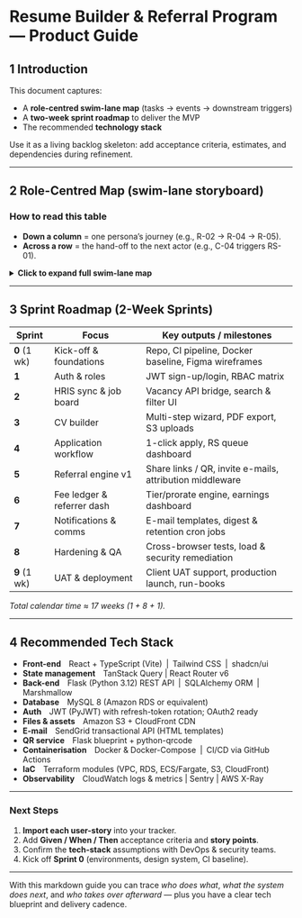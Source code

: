  
# Resume Builder & Referral Program — Product Guide

## 1  Introduction

This document captures:

* A **role-centred swim-lane map** (tasks → events → downstream triggers)
* A **two-week sprint roadmap** to deliver the MVP
* The recommended **technology stack**

Use it as a living backlog skeleton: add acceptance criteria, estimates, and dependencies during refinement.

---

## 2  Role-Centred Map (swim-lane storyboard)

### How to read this table

* **Down a column** = one persona’s journey (e.g., R-02 → R-04 → R-05).
* **Across a row** = the hand-off to the next actor (e.g., C-04 triggers RS-01).

<details>
<summary><strong>Click to expand full swim-lane map</strong></summary>

### 2.1  Referrer (“I bring people in”)

| #        | Referrer user-story (As a Referrer …)                                   | System event it causes →          | Who / What is triggered                          |
| -------- | ----------------------------------------------------------------------- | --------------------------------- | ------------------------------------------------ |
| **R-01** | …I **register** (or convert) so I can earn fees.                        | Referrer profile created          | Enables **C-01** (Candidate can credit referrer) |
| **R-02** | …I **generate a share link / QR** for a vacancy or for the portal home. | Unique token saved                | Powers **C-02** (Candidate arriving via link)    |
| **R-03** | …I **e-mail an invite** so my contact gets a tracked URL.               | Tracked invite e-mail sent        | Also powers **C-02**                             |
| **R-04** | …I **monitor every referral’s status** on my dashboard.                 | Reads application-status stream ← | Fed by **RS-05**                                 |
| **R-05** | …I **see my earnings ledger** so I know when I’ll be paid.              | Reads fee-ledger updates ←        | Fed by **SYS-03** & **FIN-02**                   |

---

### 2.2  Candidate (“I apply for a job”)

| #        | Candidate user-story (As a Candidate …)                           | Trigger ←      | System event it causes →                 | Who / What is triggered |
| -------- | ----------------------------------------------------------------- | -------------- | ---------------------------------------- | ----------------------- |
| **C-01** | …I **sign up** (direct or via referral) so I can build a profile. | Visitor action | Candidate record (+ `referrer_id`) saved | Enables **R-04**        |
| **C-02** | …I **land via ref link / QR** so credit goes to my referrer.      | R-02 / R-03    | Same as C-01                             | —                       |
| **C-03** | …I **complete the CV wizard** for an auto-formatted résumé.       | —              | CV stored & PDF rendered                 | Ready for **C-04**      |
| **C-04** | …I **apply to an open vacancy** with one click.                   | C-03           | Application row created                  | Triggers **RS-01**      |
| **C-05** | …I **track my application status** in a dashboard.                | Reads stream ← | Updated by **RS-05**                     | —                       |
| **C-06** | …I **receive e-mails on status changes** so I stay informed.      | E-mail job ←   | Sent by **SYS-02**                       | —                       |

---

### 2.3  Resource Specialist (RS) (“I screen & endorse”)

| #         | RS user-story (As an RS …)                                       | Trigger ← | System event it causes →      | Who / What is triggered              |
| --------- | ---------------------------------------------------------------- | --------- | ----------------------------- | ------------------------------------ |
| **RS-01** | …I **get a notification** when a new application arrives.        | C-04      | Alert displayed / e-mail sent | Enables RS to act                    |
| **RS-02** | …I **open and review the CV** in the portal.                     | RS-01     | —                             | —                                    |
| **RS-03** | …I **record interview notes & provisional status**.              | RS-02     | Status = “Interviewed”        | Visible to **C-05**, **R-04**        |
| **RS-04** | …I **endorse the candidate** to the DO Team Leader.              | RS-03     | Endorsement object created    | Triggers **TL-01**                   |
| **RS-05** | …I **update final status** (Hired / Rejected) after TL feedback. | TL-02     | Status change saved           | Feeds **C-05**, **R-04**, **SYS-01** |

---

### 2.4  DO Team Leader (TL) (“I give business sign-off”)

| #         | TL user-story (As a TL …)                                                | Trigger ← | System event it causes → | Who / What is triggered |
| --------- | ------------------------------------------------------------------------ | --------- | ------------------------ | ----------------------- |
| **TL-01** | …I **receive an e-mail link** to approve / reject an endorsed candidate. | RS-04     | —                        | —                       |
| **TL-02** | …I **approve / reject** with one click so the RS can proceed.            | TL-01     | TL decision saved        | Drives **RS-05**        |

*If your org skips the TL step, fold TL-01/02 into RS-05.*

---

### 2.5  System (timed & automatic jobs)

| #          | System job                                                        | Trigger | Effect →                                           | Who / What is triggered         |
| ---------- | ----------------------------------------------------------------- | ------- | -------------------------------------------------- | ------------------------------- |
| **SYS-01** | **Start retention clock** when status = “Hired”.                  | RS-05   | Timer row set (T + 30 d, 90 d)                     | Used by **SYS-02**              |
| **SYS-02** | **Check retention milestones** nightly (30 & 90 days).            | Cron    | Emits status-change events (“3 months met” / exit) | Feeds **SYS-03**, e-mails C & R |
| **SYS-03** | **Write fee-ledger entry** (full or prorated) when milestone met. | SYS-02  | Ledger row “Payable”                               | Appears in **R-05**, **FIN-01** |

---

### 2.6  Finance (“I pay the money”)

| #          | Finance user-story (As Finance …)                           | Trigger ← | System event it causes → | Who / What is triggered                |
| ---------- | ----------------------------------------------------------- | --------- | ------------------------ | -------------------------------------- |
| **FIN-01** | …I **export the payable-fees report** each payroll cut-off. | SYS-03    | CSV / API payload ready  | Used in payroll system                 |
| **FIN-02** | …I **mark fees as Paid** after payroll has disbursed funds. | FIN-01    | Ledger row updated       | Notifies **R-05**, sends payout e-mail |

---

### 2.7  Admin / HR Ops (“I configure & monitor”)

| #          | Admin user-story (As an Admin …)                                              |
| ---------- | ----------------------------------------------------------------------------- |
| **ADM-01** | Set or change **fee tiers & proration rules** to keep incentives competitive. |
| **ADM-02** | Manage **roles & permissions** for all users.                                 |
| **ADM-03** | View **programme analytics** (apps, hires, referral share rate, cost / hire). |
| **ADM-04** | Override statuses or fees in edge-case disputes.                              |

</details>

---

## 3  Sprint Roadmap (2-Week Sprints)

| Sprint       | Focus                      | Key outputs / milestones                                 |
| ------------ | -------------------------- | -------------------------------------------------------- |
| **0** (1 wk) | Kick-off & foundations     | Repo, CI pipeline, Docker baseline, Figma wireframes     |
| **1**        | Auth & roles               | JWT sign-up/login, RBAC matrix                           |
| **2**        | HRIS sync & job board      | Vacancy API bridge, search & filter UI                   |
| **3**        | CV builder                 | Multi-step wizard, PDF export, S3 uploads                |
| **4**        | Application workflow       | 1-click apply, RS queue dashboard                        |
| **5**        | Referral engine v1         | Share links / QR, invite e-mails, attribution middleware |
| **6**        | Fee ledger & referrer dash | Tier/prorate engine, earnings dashboard                  |
| **7**        | Notifications & comms      | E-mail templates, digest & retention cron jobs           |
| **8**        | Hardening & QA             | Cross-browser tests, load & security remediation         |
| **9** (1 wk) | UAT & deployment           | Client UAT support, production launch, run-books         |

*Total calendar time ≈ 17 weeks (1 + 8 + 1).*

---

## 4  Recommended Tech Stack

* **Front-end** React + TypeScript (Vite) | Tailwind CSS | shadcn/ui
* **State management** TanStack Query | React Router v6
* **Back-end** Flask (Python 3.12) REST API | SQLAlchemy ORM | Marshmallow
* **Database** MySQL 8 (Amazon RDS or equivalent)
* **Auth** JWT (PyJWT) with refresh-token rotation; OAuth2 ready
* **Files & assets** Amazon S3 + CloudFront CDN
* **E-mail** SendGrid transactional API (HTML templates)
* **QR service** Flask blueprint + python-qrcode
* **Containerisation** Docker & Docker-Compose | CI/CD via GitHub Actions
* **IaC** Terraform modules (VPC, RDS, ECS/Fargate, S3, CloudFront)
* **Observability** CloudWatch logs & metrics | Sentry | AWS X-Ray

---

### Next Steps

1. **Import each user-story** into your tracker.
2. Add **Given / When / Then** acceptance criteria and **story points**.
3. Confirm the **tech-stack** assumptions with DevOps & security teams.
4. Kick off **Sprint 0** (environments, design system, CI baseline).

---

With this markdown guide you can trace *who does what*, *what the system does next*, and *who takes over afterward* — plus you have a clear tech blueprint and delivery cadence.

